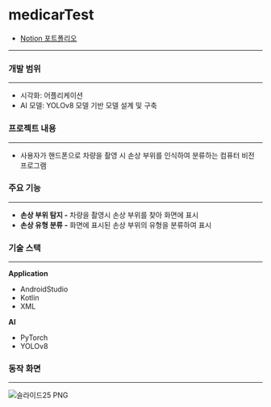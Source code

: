 # medicarTest
- [Notion 포트폴리오](https://morning-collarbone-330.notion.site/Android-MedicarTest-a27e4207b40246ec80caaa19708c0919)

---

### 개발 범위

---

- 시각화: 어플리케이션
- AI 모델: YOLOv8 모델 기반 모델 설계 및 구축

### 프로젝트 내용

---

- 사용자가 핸드폰으로 차량을 촬영 시 손상 부위를 인식하여 분류하는 컴퓨터 비전 프로그램

### 주요 기능

---

- **손상 부위 탐지 -** 차량을 촬영시 손상 부위를 찾아 화면에 표시
- **손상 유형 분류 -** 화면에 표시된 손상 부위의 유형을 분류하여 표시

### 기술 스택

---

**Application**

- AndroidStudio
- Kotlin
- XML

**AI**

- PyTorch
- YOLOv8

### 동작 화면

---

![슬라이드25 PNG](https://github.com/leeCodingStudio/medicarTest/assets/115694780/8eb3740a-596e-4ba6-bed7-dfaa3560b537)
